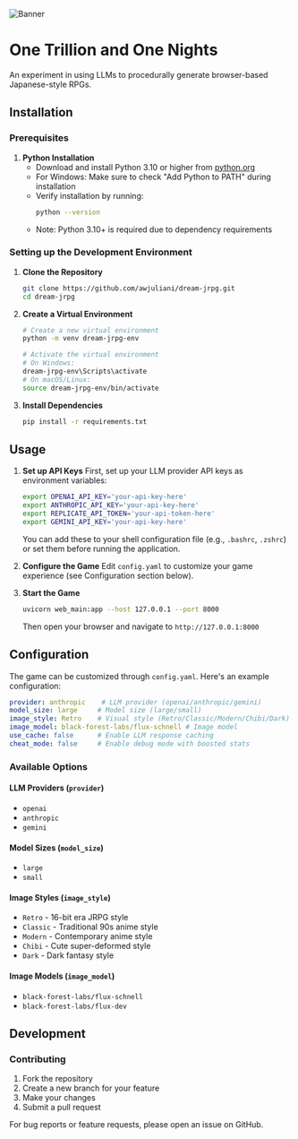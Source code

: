 ![Banner](banner.png)

# One Trillion and One Nights

An experiment in using LLMs to procedurally generate browser-based Japanese-style RPGs.

## Installation

### Prerequisites

1. **Python Installation**
   - Download and install Python 3.10 or higher from [python.org](https://python.org)
   - For Windows: Make sure to check "Add Python to PATH" during installation
   - Verify installation by running:
     ```bash
     python --version
     ```
   - Note: Python 3.10+ is required due to dependency requirements

### Setting up the Development Environment

1. **Clone the Repository**
   ```bash
   git clone https://github.com/awjuliani/dream-jrpg.git
   cd dream-jrpg
   ```

2. **Create a Virtual Environment**
   ```bash
   # Create a new virtual environment
   python -m venv dream-jrpg-env

   # Activate the virtual environment
   # On Windows:
   dream-jrpg-env\Scripts\activate
   # On macOS/Linux:
   source dream-jrpg-env/bin/activate
   ```

3. **Install Dependencies**
   ```bash
   pip install -r requirements.txt
   ```

## Usage

1. **Set up API Keys**
   First, set up your LLM provider API keys as environment variables:
   ```bash
   export OPENAI_API_KEY='your-api-key-here'
   export ANTHROPIC_API_KEY='your-api-key-here'
   export REPLICATE_API_TOKEN='your-api-token-here'
   export GEMINI_API_KEY='your-api-key-here'
   ```
   You can add these to your shell configuration file (e.g., `.bashrc`, `.zshrc`) or set them before running the application.

2. **Configure the Game**
   Edit `config.yaml` to customize your game experience (see Configuration section below).

3. **Start the Game**
   ```bash
   uvicorn web_main:app --host 127.0.0.1 --port 8000
   ```
   Then open your browser and navigate to `http://127.0.0.1:8000`

## Configuration

The game can be customized through `config.yaml`. Here's an example configuration:

```yaml
provider: anthropic    # LLM provider (openai/anthropic/gemini)
model_size: large     # Model size (large/small)
image_style: Retro    # Visual style (Retro/Classic/Modern/Chibi/Dark)
image_model: black-forest-labs/flux-schnell # Image model
use_cache: false      # Enable LLM response caching
cheat_mode: false     # Enable debug mode with boosted stats
```

### Available Options

#### LLM Providers (`provider`)
- `openai`
- `anthropic`
- `gemini`

#### Model Sizes (`model_size`)
- `large`
- `small`

#### Image Styles (`image_style`)
- `Retro` - 16-bit era JRPG style
- `Classic` - Traditional 90s anime style
- `Modern` - Contemporary anime style
- `Chibi` - Cute super-deformed style
- `Dark` - Dark fantasy style

#### Image Models (`image_model`)
- `black-forest-labs/flux-schnell`
- `black-forest-labs/flux-dev`

## Development

### Contributing
1. Fork the repository
2. Create a new branch for your feature
3. Make your changes
4. Submit a pull request

For bug reports or feature requests, please open an issue on GitHub.
